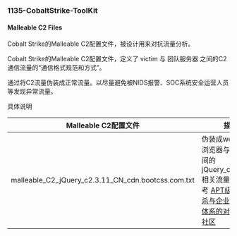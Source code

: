 ### 1135-CobaltStrike-ToolKit

#### Malleable C2 Files

Cobalt Strike的Malleable C2配置文件，被设计用来对抗流量分析。

Cobalt Strike的Malleable C2配置文件，定义了 victim 与 团队服务器 之间的C2通信流量的“通信格式规范和方式”。

通过将C2流量伪装成正常流量。以尽量避免被NIDS报警、SOC系统安全运营人员等发现异常流量。


具体说明

|Malleable C2配置文件|描述|
|:-------------:|-----|
|malleable_C2_jQuery_c2.3.11_CN_cdn.bootcss.com.txt|伪装成web流量 浏览器与服务器之间的jQuery_c2.3.11.js相关流量 具体参考 [APT级的全面免杀与企业纵深防御体系的对抗 - 先知社区](https://xz.aliyun.com/t/4191)|
